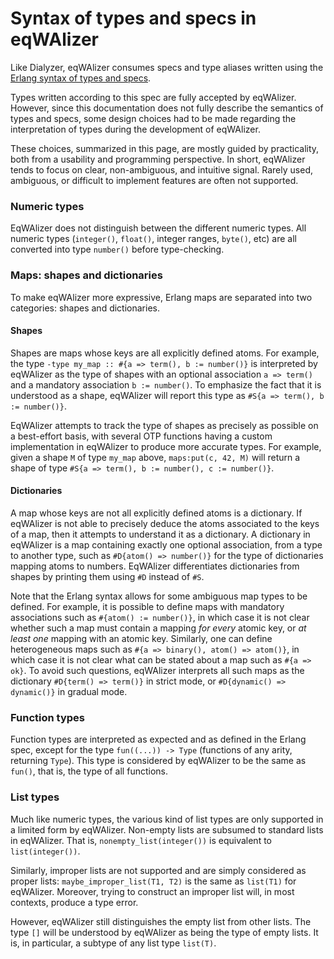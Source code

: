 # Syntax of types and specs in eqWAlizer

Like Dialyzer, eqWAlizer consumes specs and type aliases written using the
[Erlang syntax of types and specs](https://www.erlang.org/doc/reference_manual/typespec.html).

Types written according to this spec are fully accepted by eqWAlizer.
However, since this documentation does not fully describe the semantics of
types and specs, some design choices had to be made regarding the
interpretation of types during the development of eqWAlizer.

These choices, summarized in this page, are mostly guided by practicality,
both from a usability and programming perspective. In short, eqWAlizer
tends to focus on clear, non-ambiguous, and intuitive signal. Rarely
used, ambiguous, or difficult to implement features are often not supported.


### Numeric types

EqWAlizer does not distinguish between the different numeric types.
All numeric types (`integer()`, `float()`, integer ranges, `byte()`, etc)
are all converted into type `number()` before type-checking.


### Maps: shapes and dictionaries

To make eqWAlizer more expressive, Erlang maps are separated into two
categories: shapes and dictionaries.

#### Shapes

Shapes are maps whose keys are all explicitly defined atoms. For example,
the type `-type my_map :: #{a => term(), b := number()}` is interpreted by eqWAlizer
as the type of shapes with an optional association `a => term()` and a
mandatory association `b := number()`. To emphasize the fact that it is
understood as a shape, eqWAlizer will report this type as
`#S{a => term(), b := number()}`.

EqWAlizer attempts to track the type of shapes as precisely as possible on a
best-effort basis, with several OTP functions having a custom implementation
in eqWAlizer to produce more accurate types. For example, given a shape `M` of
type `my_map` above, `maps:put(c, 42, M)` will return a shape of type
`#S{a => term(), b := number(), c := number()}`.


#### Dictionaries

A map whose keys are not all explicitly defined atoms is a dictionary.
If eqWAlizer is not able to precisely deduce the atoms associated to the
keys of a map, then it attempts to understand it as a dictionary.
A dictionary in eqWAlizer is a map containing exactly one optional association,
from a type to another type, such as `#D{atom() => number()}` for the type
of dictionaries mapping atoms to numbers. EqWAlizer differentiates dictionaries
from shapes by printing them using `#D` instead of `#S`.

Note that the Erlang syntax allows for some ambiguous map types to be defined.
For example, it is possible to define maps with mandatory associations such as
`#{atom() := number()}`, in which case it is not clear whether such a map
must contain a mapping *for every* atomic key, or *at least one* mapping with
an atomic key. Similarly, one can define heterogeneous maps such as
`#{a => binary(), atom() => atom()}`, in which case it is not clear what can
be stated about a map such as `#{a => ok}`. To avoid such questions, eqWAlizer
interprets all such maps as the dictionary `#D{term() => term()}` in strict mode,
or `#D{dynamic() => dynamic()}` in gradual mode.


### Function types

Function types are interpreted as expected and as defined in the Erlang spec,
except for the type `fun((...)) -> Type` (functions of any arity, returning `Type`).
This type is considered by eqWAlizer to be the same as `fun()`, that is, the type
of all functions.


### List types

Much like numeric types, the various kind of list types are only supported in a
limited form by eqWAlizer. Non-empty lists are subsumed to standard lists in
eqWAlizer. That is, `nonempty_list(integer())` is equivalent to `list(integer())`.

Similarly, improper lists are not supported and are simply considered as proper
lists: `maybe_improper_list(T1, T2)` is the same as `list(T1)` for eqWAlizer.
Moreover, trying to construct an improper list will, in most contexts, produce
a type error.

However, eqWAlizer still distinguishes the empty list from other lists. The type
`[]` will be understood by eqWAlizer as being the type of empty lists.
It is, in particular, a subtype of any list type `list(T)`.
